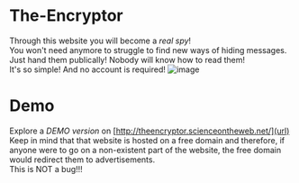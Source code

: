 # The-Encryptor
Through this website you will become a *real spy*!<br/>
You won't need anymore to struggle to find new ways of hiding messages.<br/>
Just hand them publically! Nobody will know how to read them!<br/>
It's so simple! And no account is required!
![image](https://github.com/user-attachments/assets/8fca7055-4b81-4368-a0bf-b0ec820c998b)
# Demo
Explore a *DEMO version* on [http://theencryptor.scienceontheweb.net/](url) <br/>
Keep in mind that that website is hosted on a free domain and therefore, if anyone were to go on a non-existent part of the website, the free domain would redirect them to advertisements.<br/>
This is NOT a bug!!!
